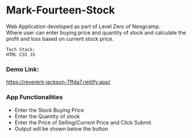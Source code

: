 # Mark-Fourteen-Stock

Web Application developed as part of Level Zero of Neogcamp.  
Where user can enter buying price and quantity of stock and calculate the profit and loss based on current stock price.


```
Tech Stack:
HTML CSS JS
```

### Demo Link:

https://reverent-jackson-7ffda7.netlify.app/

### App Functionalities

 - Enter the Stock Buying Price
 - Enter the Quantity of stock
 - Enter the Price of Selling/Current Price and Click Submit
 - Output will be shown below the button
